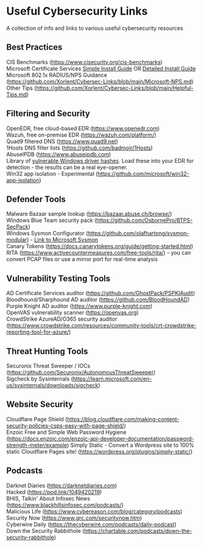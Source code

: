 # Useful Cybersecurity Links
A collection of info and links to various useful cybersecurity resources  
  
## Best Practices
CIS Benchmarks (https://www.cisecurity.org/cis-benchmarks)  
Microsoft Certificate Services [Simple Install Guide](https://sqldeep.com/how-to-install-and-configure-microsoft-certification-authority-ca-services/) OR [Detailed Install Guide](https://mjcb.io/blog/2020/03/09/certificate-authority-windows-server-2019/)  
Microsoft 802.1x RADIUS/NPS Guidance (https://github.com/Xorlent/Cybersec-Links/blob/main/Microsoft-NPS.md)  
Other Tips (https://github.com/Xorlent/Cybersec-Links/blob/main/Helpful-Tips.md)

## Filtering and Security
OpenEDR, free cloud-based EDR (https://www.openedr.com)  
Wazuh, free on-premise EDR (https://wazuh.com/platform/)  
Quad9 filtered DNS (https://www.quad9.net)  
1Hosts DNS filter lists (https://github.com/badmojr/1Hosts)  
AbuseIPDB (https://www.abuseipdb.com)  
Library of [vulnerable Windows driver hashes](https://github.com/magicsword-io/LOLDrivers).  Load these into your EDR for detection - the results can be a real eye-opener.  
Win32 app isolation - Experimental (https://github.com/microsoft/win32-app-isolation)  

## Defender Tools
Malware Bazaar sample lookup (https://bazaar.abuse.ch/browse/)  
Windows Blue Team security pack (https://github.com/OsbornePro/BTPS-SecPack)  
Windows Sysmon Configurator (https://github.com/olafhartong/sysmon-modular) - [Link to Microsoft Sysmon](https://learn.microsoft.com/en-us/sysinternals/downloads/sysmon)  
Canary Tokens (https://docs.canarytokens.org/guide/getting-started.html)  
RITA (https://www.activecountermeasures.com/free-tools/rita/) - you can convert PCAP files or use a mirror port for real-time analysis  

## Vulnerability Testing Tools
AD Certificate Services auditor (https://github.com/GhostPack/PSPKIAudit)  
Bloodhound/Sharphound AD auditor (https://github.com/BloodHoundAD)  
Purple Knight AD auditor (https://www.purple-knight.com)  
OpenVAS vulnerability scanner (https://openvas.org)  
CrowdStrike AzureAD/O365 security auditor (https://www.crowdstrike.com/resources/community-tools/crt-crowdstrike-reporting-tool-for-azure/)  

## Threat Hunting Tools
Securonix Threat Sweeper / IOCs (https://github.com/Securonix/AutonomousThreatSweeper)  
Sigcheck by Sysinternals (https://learn.microsoft.com/en-us/sysinternals/downloads/sigcheck)  

## Website Security  
Cloudflare Page Shield (https://blog.cloudflare.com/making-content-security-policies-csps-easy-with-page-shield/)  
Enzoic Free and Simple Web Password Hygiene  (https://docs.enzoic.com/enzoic-api-developer-documentation/password-strength-meter/example)
Simply Static - Convert a Wordpress site to 100% static Cloudflare Pages site! (https://wordpress.org/plugins/simply-static/)  

## Podcasts
Darknet Diaries (https://darknetdiaries.com)  
Hacked (https://pod.link/1049420219)  
BHIS, Talkin' About Infosec News (https://www.blackhillsinfosec.com/podcasts/)  
Malicious Life (https://www.cybereason.com/blog/category/podcasts)  
Security Now (https://www.grc.com/securitynow.htm)  
Cyberwire Daily (https://thecyberwire.com/podcasts/daily-podcast)  
Down the Security Rabbithole (https://chartable.com/podcasts/down-the-security-rabbithole)  
